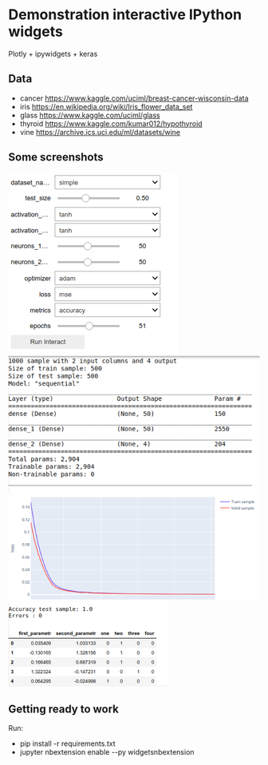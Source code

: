 # Demonstration interactive IPython widgets
Plotly + ipywidgets + keras
## Data
 - cancer https://www.kaggle.com/uciml/breast-cancer-wisconsin-data
 - iris https://en.wikipedia.org/wiki/Iris_flower_data_set
 - glass https://www.kaggle.com/uciml/glass
 - thyroid https://www.kaggle.com/kumar012/hypothyroid
 - vine https://archive.ics.uci.edu/ml/datasets/wine
## Some screenshots
![screen1](/screenshots/1.png)
![screen2](/screenshots/2.png)
![screen3](/screenshots/3.png)
![screen4](/screenshots/4.png)
## Getting ready to work
Run:
 - pip install -r requirements.txt
 - jupyter nbextension enable --py widgetsnbextension
